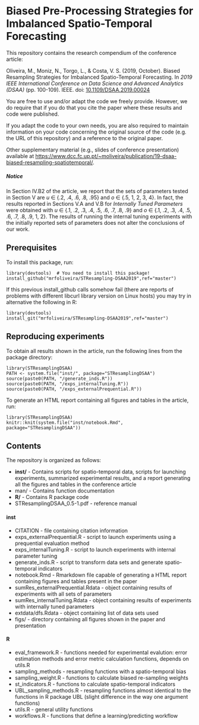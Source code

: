 # Biased Pre-Processing Strategies for Imbalanced Spatio-Temporal Forecasting

This repository contains the research compendium of the conference article:

Oliveira, M., Moniz, N., Torgo, L., & Costa, V. S. (2019, October). Biased Resampling Strategies for Imbalanced Spatio-Temporal Forecasting. In _2019 IEEE International Conference on Data Science and Advanced Analytics (DSAA)_ (pp. 100-109). IEEE. doi: [10.1109/DSAA.2019.00024](https://doi.org/10.1109/DSAA.2019.00024)

You are free to use and/or adapt the code we freely provide. However, we do require that if you do that you cite the paper where these results and code were published.

If you adapt the code to your own needs, you are also required to maintain information on your code concerning the original source of the code (e.g. the URL of this repository) and a reference to the original paper.

Other supplementary material (e.g., slides of conference presentation) available at https://www.dcc.fc.up.pt/~moliveira/publication/19-dsaa-biased-resampling-spatiotemporal/.

##### **Notice**

In Section IV.B2 of the article, we report that the sets of parameters tested in Section V are _u_ &isin; \{.2, .4, .6, .8, .95\} and _o_ &isin; \{.5, 1, 2, 3, 4\}. In fact, the results reported in Sections V.A and V.B for _Internally Tuned Parameters_ were obtained with _u_ &isin; \{.1, .2, .3, .4, .5, .6, .7, .8, .9\} and _o_ &isin; \{.1, .2, .3, .4, .5, .6, .7, .8, .9, 1, 2\}. The results of running the internal tuning experiments with the initially reported sets of parameters does not alter the conclusions of our work.

## Prerequisites

To install this package, run:

```
library(devtools)  # You need to install this package!
install_github("mrfoliveira/STResampling-DSAA2019",ref="master")
```

If this previous install_github calls somehow fail (there are reports of problems with different libcurl library version on Linux hosts) you may try in alternative the following in R:

```
library(devtools)
install_git("mrfoliveira/STResampling-DSAA2019",ref="master")
```

## Reproducing experiments

To obtain all results shown in the article, run the following lines from the package directory:

```
library(STResamplingDSAA)
PATH <- system.file("inst/", package="STResamplingDSAA")
source(paste0(PATH, "/generate_inds.R"))
source(paste0(PATH, "/exps_internalTuning.R"))
source(paste0(PATH, "/exps_externalPrequential.R"))
```

To generate an HTML report containing all figures and tables in the article, run:

```
library(STResamplingDSAA)
knitr::knit(system.file("inst/notebook.Rmd", package="STResamplingDSAA"))
```

## Contents

The repository is organized as follows:

* **inst/** - Contains scripts for spatio-temporal data, scripts for launching experiments, summarized experimental results, and a report generating all the figures and tables in the conference article
* man/ - Contains function documentation
* **R/** - Contains R package code
* STResamplingDSAA_0.5-1.pdf - reference manual

#### inst
* CITATION - file containing citation information
* exps_externalPrequential.R - script to launch experiments using a prequential evaluation method
* exps_internalTuning.R - script to launch experiments with internal parameter tuning
* generate_inds.R - script to transform data sets and generate spatio-temporal indicators
* notebook.Rmd - Rmarkdown file capable of generating a HTML report containing figures and tables present in the paper
* sumRes_externalPrequential.Rdata - object containing results of experiments with all sets of parameters
* sumRes_internalTuning.Rdata - object containing results of experiments with internally tuned parameters
* extdata/dfs.Rdata - object containing list of data sets used
* figs/ - directory containing all figures shown in the paper and presentation

#### R

* eval_framework.R - functions needed for experimental evalution: error estimation methods and
error metric calculation functions, depends on utils.R
* sampling_methods - resampling functions with a spatio-temporal bias
* sampling_weight.R - functions to calculate biased re-sampling weights
* st_indicators.R - functions to calculate spatio-temporal indicators
* UBL_sampling_methods.R - resampling functions almost identical to the functions in R package UBL (slight difference in the way one argument functions)
* utils.R - general utility functions
* workflows.R - functions that define a learning/predicting workflow
